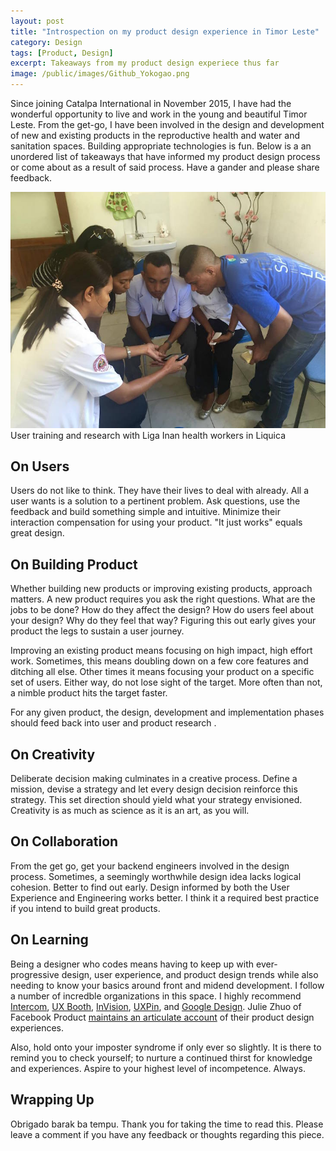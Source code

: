 ```yaml
---
layout: post
title: "Introspection on my product design experience in Timor Leste"
category: Design
tags: [Product, Design]
excerpt: Takeaways from my product design experiece thus far 
image: /public/images/Github_Yokogao.png
---
```



Since joining Catalpa International in November 2015, I have had the wonderful opportunity to live and work in the young and beautiful Timor Leste. From the get-go, I have been involved in the design and development of new and existing products in the reproductive health and water and sanitation spaces. Building appropriate technologies is fun. Below is a an unordered list of takeaways that have informed my product design process or come about as a result of said process. Have a gander and please share feedback.

![User training and research in Liquica ](/public/images/liquica_training.jpg "User training and research in Liquica")
User training and research with Liga Inan health workers in Liquica

## On Users

Users do not like to think. They have their lives to deal with already. All a user wants is a solution to a pertinent problem. Ask questions, use the feedback and build something simple and intuitive. Minimize their interaction compensation for using your product. "It just works" equals great design.  

## On Building Product

Whether building new products or improving existing products, approach matters. A new product requires you ask the right questions. What are the jobs to be done? How do they affect the design? How do users feel about your design? Why do they feel that way? Figuring this out early gives your product the legs to sustain a user journey. 

Improving an existing product means focusing on high impact, high effort work. Sometimes, this means doubling down on a few core features and ditching all else.  Other times it means focusing your product on a specific set of users. Either way, do not lose sight of the target. More often than not, a nimble product hits the target faster.

For any given product, the design, development and implementation phases should feed back into user and product research .

## On Creativity

Deliberate decision making culminates in a  creative process. Define a mission, devise a strategy and let every design decision reinforce this strategy. This set direction should yield what your strategy envisioned. Creativity is as much as science as it is an art, as you will.

## On Collaboration
From the get go, get your backend engineers involved in the design process. Sometimes, a seemingly worthwhile design idea lacks logical cohesion. Better to find out early. Design informed by both the User Experience and Engineering works better. I think it a required best practice if you intend to build great products.

## On Learning

Being a designer who codes means having to keep up with ever-progressive design, user experience, and product design trends while also needing to know your basics around front and midend development. I follow a number of incredble organizations in this space. I highly recommend [Intercom](https://blog.intercom.io/), [UX Booth](http://www.uxbooth.com/), [InVision](http://blog.invisionapp.com/), [UXPin](https://studio.uxpin.com/blog/), and [Google Design](https://design.google.com/). Julie Zhuo of Facebook Product [maintains an articulate account](https://medium.com/the-year-of-the-looking-glass) of their product design experiences. 

Also, hold onto your imposter syndrome if only ever so slightly. It is there to remind you to check yourself; to nurture a continued thirst for knowledge and experiences. Aspire to your highest level of incompetence. Always.

## Wrapping Up

Obrigado barak ba tempu. Thank you for taking the time to read this. Please leave a comment if you have any feedback or thoughts regarding this piece.